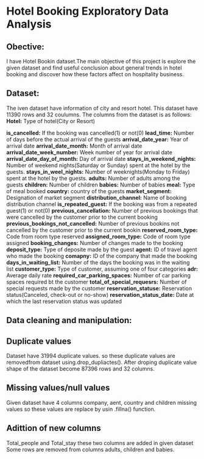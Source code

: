 # Hotel Booking Exploratory Data Analysis
## Obective:
I have Hotel Bookin dataset.The main objective of this project is explore the given dataset and find useful conclusion about general trends in hotel booking and discover how these factors affect on hospitality business.
## Dataset:
The iven dataset have information of city and resort hotel. This dataset have 11390 rows and 32 coulumns. The columns from the dataset is as follows:
**Hotel:** Type of hotel(City or Resort)

**is_cancelled:** If the booking was cancelled(1) or not(0)
**lead_time:** Number of days before the actual arrival of the guests
**arrival_date_year:** Year of arrival date
**arrival_date_month:** Month of arrival date
**arrival_date_week_number:** Week number of year for arrival date
**arrival_date_day_of_month:** Day of arrival date
**stays_in_weekend_nights:** Number of weekend nights(Saturday or Sunday) spent at the hotel by the guests.
**stays_in_weel_nights:** Number of weeknights(Monday to Friday) spent at the hotel by the guests.
**adults:** Number of adults among the guests
**children:** Number of children
**babies:** Number of babies
**meal:** Type of meal booked
**country:** country of the guests
**market_segment:** Designation of market segment
**distribution_channel:** Name of booking distribution channel
**is_repeated_guest:** If the booking was from a repeated guest(1) or not(0)
**previous_cancellation:** Number of previous bookings that were cancelled by the customer prior to the current booking
**previous_bookings_not_cancelled:** Number of previous bookins not cancelled by the customer prior to the current bookin
**reserved_room_type:** Code from room type reserved
**assigned_room_type:** Code of room type assigned
**booking_changes:** Number of changes made to the booking
**deposit_type:** Type of deposite made by the guest
**agent:** ID of travel agent who made the booking
**comapny:** ID of the company that made the booking
**days_in_waiting_list:** Number of the days the booking was in the waiting list
**customer_type:** Type of customer, assuming one of four categories
**adr:** Average daily rate
**required_car_parking_spaces:** Number of car parking spaces required bt the customer
**total_of_special_requesrs:** Number of special requests made by the customer
**reservation_statuse:** Reservation status(Canceled, check-out or no-show)
**reservation_status_date:** Date at which the last reservation status was updated
## Data cleaning and manipulation:
## **Duplicate values**
Dataset have 31994 duplicate values. so these duplicate values are removedfrom dataset using.drop_dupliactes(). After droping duplicate value shape of the dataset become 87396 rows and 32 columns.
## **Missing values/null values**
Given dataset have 4 columns company, aent, country and children missing values so these values are replace by usin .fillna() function.
## **Adittion of new columns**
Total_people and Total_stay these two columns are added in given dataset
Some rows are removed from columns adults, children and babies.
